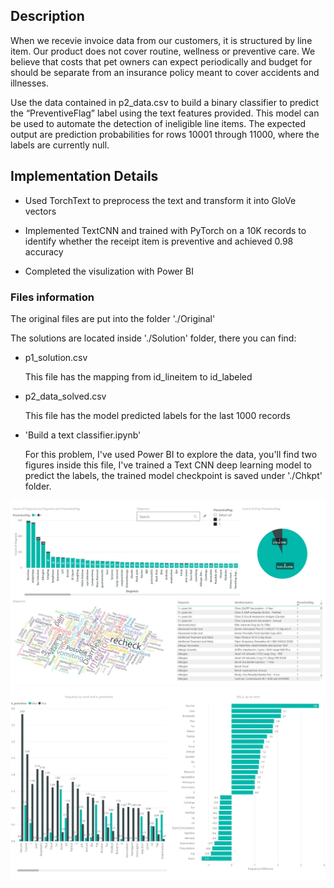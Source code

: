## Description
When we recevie invoice data from our customers, it is structured by line item. Our product does not cover routine, wellness or preventive care. We believe that costs that pet owners can expect periodically and budget for should be separate from an insurance policy meant to cover accidents and illnesses.

Use the data contained in p2_data.csv to build a binary classifier to predict the “PreventiveFlag” label using the text features provided. This model can be used to automate the detection of ineligible line items. The expected output are prediction probabilities for rows 10001 through 11000, where the labels are currently null.

## Implementation Details
* Used TorchText to preprocess the text and transform it into GloVe vectors 

* Implemented TextCNN and trained with PyTorch on a 10K records to identify whether the receipt item is preventive and achieved 0.98 accuracy

* Completed the visulization with Power BI


### Files information
The original files are put into the folder './Original'

The solutions are located inside './Solution' folder, there you can find:

* p1_solution.csv

  This file has the mapping from id_lineitem to id_labeled

* p2_data_solved.csv

  This file has the model predicted labels for the last 1000 records


* 'Build a text classifier.ipynb'

  For this problem, I've used Power BI to explore the data, you'll find two figures inside this file, I've trained a Text CNN deep learning model to predict the labels, the trained model checkpoint is saved under './Chkpt' folder.

 ![alt text](Images/PetPic01.jpg)
 ![alt text](Images/PetPic02.jpg)